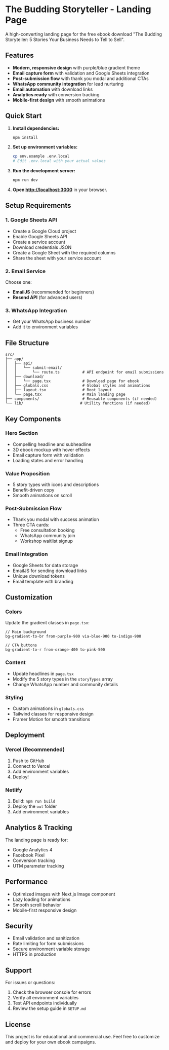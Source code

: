 # The Budding Storyteller - Landing Page

A high-converting landing page for the free ebook download "The Budding Storyteller: 5 Stories Your Business Needs to Tell to Sell".

## Features

- **Modern, responsive design** with purple/blue gradient theme
- **Email capture form** with validation and Google Sheets integration
- **Post-submission flow** with thank you modal and additional CTAs
- **WhatsApp community integration** for lead nurturing
- **Email automation** with download links
- **Analytics ready** with conversion tracking
- **Mobile-first design** with smooth animations

## Quick Start

1. **Install dependencies:**

   ```bash
   npm install
   ```

2. **Set up environment variables:**

   ```bash
   cp env.example .env.local
   # Edit .env.local with your actual values
   ```

3. **Run the development server:**

   ```bash
   npm run dev
   ```

4. **Open [http://localhost:3000](http://localhost:3000)** in your browser.

## Setup Requirements

### 1. Google Sheets API

- Create a Google Cloud project
- Enable Google Sheets API
- Create a service account
- Download credentials JSON
- Create a Google Sheet with the required columns
- Share the sheet with your service account

### 2. Email Service

Choose one:

- **EmailJS** (recommended for beginners)
- **Resend API** (for advanced users)

### 3. WhatsApp Integration

- Get your WhatsApp business number
- Add it to environment variables

## File Structure

```
src/
├── app/
│   ├── api/
│   │   └── submit-email/
│   │       └── route.ts          # API endpoint for email submissions
│   ├── download/
│   │   └── page.tsx              # Download page for ebook
│   ├── globals.css               # Global styles and animations
│   ├── layout.tsx                # Root layout
│   └── page.tsx                  # Main landing page
├── components/                   # Reusable components (if needed)
└── lib/                         # Utility functions (if needed)
```

## Key Components

### Hero Section

- Compelling headline and subheadline
- 3D ebook mockup with hover effects
- Email capture form with validation
- Loading states and error handling

### Value Proposition

- 5 story types with icons and descriptions
- Benefit-driven copy
- Smooth animations on scroll

### Post-Submission Flow

- Thank you modal with success animation
- Three CTA cards:
  - Free consultation booking
  - WhatsApp community join
  - Workshop waitlist signup

### Email Integration

- Google Sheets for data storage
- EmailJS for sending download links
- Unique download tokens
- Email template with branding

## Customization

### Colors

Update the gradient classes in `page.tsx`:

```tsx
// Main background
bg-gradient-to-br from-purple-900 via-blue-900 to-indigo-900

// CTA buttons
bg-gradient-to-r from-orange-400 to-pink-500
```

### Content

- Update headlines in `page.tsx`
- Modify the 5 story types in the `storyTypes` array
- Change WhatsApp number and community details

### Styling

- Custom animations in `globals.css`
- Tailwind classes for responsive design
- Framer Motion for smooth transitions

## Deployment

### Vercel (Recommended)

1. Push to GitHub
2. Connect to Vercel
3. Add environment variables
4. Deploy!

### Netlify

1. Build: `npm run build`
2. Deploy the `out` folder
3. Add environment variables

## Analytics & Tracking

The landing page is ready for:

- Google Analytics 4
- Facebook Pixel
- Conversion tracking
- UTM parameter tracking

## Performance

- Optimized images with Next.js Image component
- Lazy loading for animations
- Smooth scroll behavior
- Mobile-first responsive design

## Security

- Email validation and sanitization
- Rate limiting for form submissions
- Secure environment variable storage
- HTTPS in production

## Support

For issues or questions:

1. Check the browser console for errors
2. Verify all environment variables
3. Test API endpoints individually
4. Review the setup guide in `SETUP.md`

## License

This project is for educational and commercial use. Feel free to customize and deploy for your own ebook campaigns.
